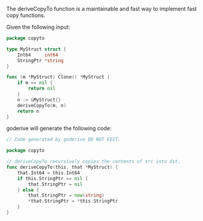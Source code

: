 The deriveCopyTo function is a maintainable and fast way to implement fast copy functions.

Given the following input:

```go
package copyto

type MyStruct struct {
	Int64     int64
	StringPtr *string
}

func (m *MyStruct) Clone() *MyStruct {
	if m == nil {
		return nil
	}
	n := &MyStruct{}
	deriveCopyTo(m, n)
	return n
}
```

goderive will generate the following code:

```go
// Code generated by goderive DO NOT EDIT.

package copyto

// deriveCopyTo recursively copies the contents of src into dst.
func deriveCopyTo(this, that *MyStruct) {
	that.Int64 = this.Int64
	if this.StringPtr == nil {
		that.StringPtr = nil
	} else {
		that.StringPtr = new(string)
		*that.StringPtr = *this.StringPtr
	}
}
```